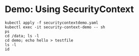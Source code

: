# Demo: Using SecurityContext
```
kubectl apply -f securitycontextdemo.yaml
kubectl exec -it security-context-demo -- sh
ps
cd /data; ls -l
cd demo; echo hello > testfile
ls -l
id
```
